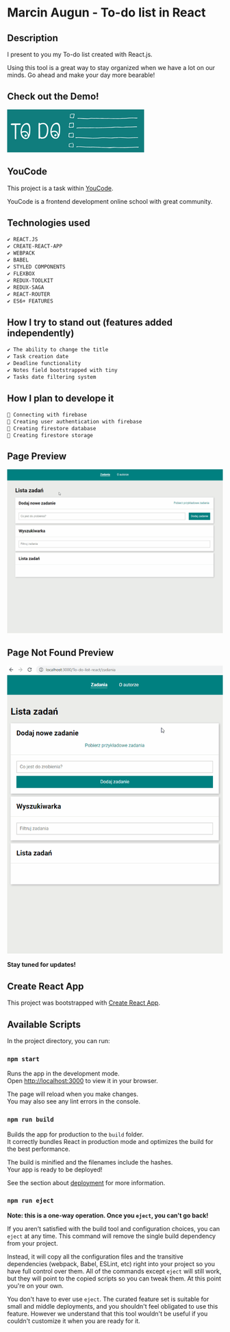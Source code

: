 # Marcin Augun - To-do list in React

## Description

I present to you my To-do list created with React.js.

Using this tool is a great way to stay organized when we have a lot on our minds. Go ahead and make your day more bearable!

## Check out the Demo!

[![](./readmeImage.png)](https://marcin10lw.github.io/To-do-list-react/)

## YouCode

This project is a task within [YouCode](https://youcode.pl/zostawiam-maila/).

YouCode is a frontend development online school with great community.

## Technologies used

    ✔ REACT.JS
    ✔ CREATE-REACT-APP
    ✔ WEBPACK
    ✔ BABEL
    ✔ STYLED COMPONENTS
    ✔ FLEXBOX
    ✔ REDUX-TOOLKIT
    ✔ REDUX-SAGA
    ✔ REACT-ROUTER
    ✔ ES6+ FEATURES

## How I try to stand out (features added independently)

    ✔ The ability to change the title
    ✔ Task creation date
    ✔ Deadline functionality
    ✔ Notes field bootstrapped with tiny
    ✔ Tasks date filtering system

## How I plan to develope it

    🔲 Connecting with firebase
    🔲 Creating user authentication with firebase
    🔲 Creating firestore database
    🔲 Creating firestore storage

## Page Preview

![](todo-list-react.gif)

## Page Not Found Preview

![](todo-list-react-pageNotFound-preview.gif)

**Stay tuned for updates!**

## Create React App

This project was bootstrapped with [Create React App](https://github.com/facebook/create-react-app).

## Available Scripts

In the project directory, you can run:

### `npm start`

Runs the app in the development mode.\
Open [http://localhost:3000](http://localhost:3000) to view it in your browser.

The page will reload when you make changes.\
You may also see any lint errors in the console.

### `npm run build`

Builds the app for production to the `build` folder.\
It correctly bundles React in production mode and optimizes the build for the best performance.

The build is minified and the filenames include the hashes.\
Your app is ready to be deployed!

See the section about [deployment](https://facebook.github.io/create-react-app/docs/deployment) for more information.

### `npm run eject`

**Note: this is a one-way operation. Once you `eject`, you can't go back!**

If you aren't satisfied with the build tool and configuration choices, you can `eject` at any time. This command will remove the single build dependency from your project.

Instead, it will copy all the configuration files and the transitive dependencies (webpack, Babel, ESLint, etc) right into your project so you have full control over them. All of the commands except `eject` will still work, but they will point to the copied scripts so you can tweak them. At this point you're on your own.

You don't have to ever use `eject`. The curated feature set is suitable for small and middle deployments, and you shouldn't feel obligated to use this feature. However we understand that this tool wouldn't be useful if you couldn't customize it when you are ready for it.
